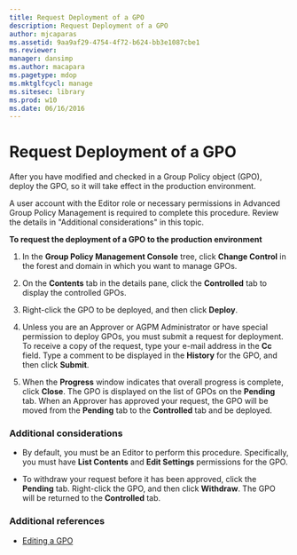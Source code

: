```yaml
---
title: Request Deployment of a GPO
description: Request Deployment of a GPO
author: mjcaparas
ms.assetid: 9aa9af29-4754-4f72-b624-bb3e1087cbe1
ms.reviewer: 
manager: dansimp
ms.author: macapara
ms.pagetype: mdop
ms.mktglfcycl: manage
ms.sitesec: library
ms.prod: w10
ms.date: 06/16/2016
---
```



# Request Deployment of a GPO


After you have modified and checked in a Group Policy object (GPO), deploy the GPO, so it will take effect in the production environment.

A user account with the Editor role or necessary permissions in Advanced Group Policy Management is required to complete this procedure. Review the details in "Additional considerations" in this topic.

**To request the deployment of a GPO to the production environment**

1.  In the **Group Policy Management Console** tree, click **Change Control** in the forest and domain in which you want to manage GPOs.

2.  On the **Contents** tab in the details pane, click the **Controlled** tab to display the controlled GPOs.

3.  Right-click the GPO to be deployed, and then click **Deploy**.

4.  Unless you are an Approver or AGPM Administrator or have special permission to deploy GPOs, you must submit a request for deployment. To receive a copy of the request, type your e-mail address in the **Cc** field. Type a comment to be displayed in the **History** for the GPO, and then click **Submit**.

5.  When the **Progress** window indicates that overall progress is complete, click **Close**. The GPO is displayed on the list of GPOs on the **Pending** tab. When an Approver has approved your request, the GPO will be moved from the **Pending** tab to the **Controlled** tab and be deployed.

### Additional considerations

-   By default, you must be an Editor to perform this procedure. Specifically, you must have **List Contents** and **Edit Settings** permissions for the GPO.

-   To withdraw your request before it has been approved, click the **Pending** tab. Right-click the GPO, and then click **Withdraw**. The GPO will be returned to the **Controlled** tab.

### Additional references

-   [Editing a GPO](editing-a-gpo.md)

 

 





